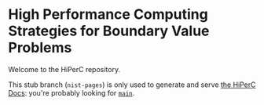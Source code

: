 # High Performance Computing Strategies for Boundary Value Problems

Welcome to the HiPerC repository.

This stub branch (`nist-pages`) is only used to generate and serve
[the HiPerC Docs][hiperc-docs]:
you're probably looking for [`main`][hiperc-code].

<!-- links -->
[hiperc-docs]: https://pages.nist.gov/hiperc/en/latest/rst/README.html
[hiperc-code]: https://github.com/usnistgov/hiperc/tree/main
